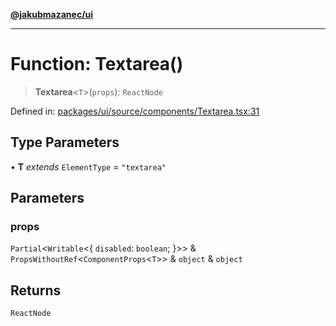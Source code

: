 [**@jakubmazanec/ui**](../README.md)

---

# Function: Textarea()

> **Textarea**\<`T`\>(`props`): `ReactNode`

Defined in:
[packages/ui/source/components/Textarea.tsx:31](https://github.com/jakubmazanec/tools/blob/7c5f40d811171692b72a47160bc33d644201b16a/packages/ui/source/components/Textarea.tsx#L31)

## Type Parameters

• **T** _extends_ `ElementType` = `"textarea"`

## Parameters

### props

`Partial`\<`Writable`\<\{ `disabled`: `boolean`; \}\>\> &
`PropsWithoutRef`\<`ComponentProps`\<`T`\>\> & `object` & `object`

## Returns

`ReactNode`
